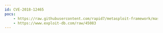 ```yaml
---
id: CVE-2018-12465
pocs:
    - https://raw.githubusercontent.com/rapid7/metasploit-framework/master/modules/exploits/linux/http/microfocus_secure_messaging_gateway.rb
    - https://www.exploit-db.com/raw/45083
---
```

